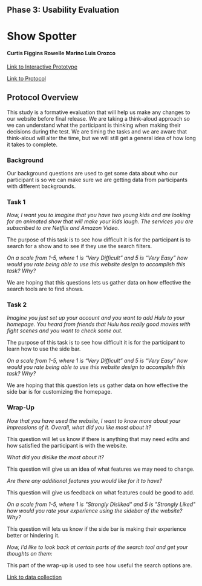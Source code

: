 ## Phase 3: Usability Evaluation

# Show Spotter

#### Curtis Figgins   Rowelle Marino   Luis Orozco
[Link to Interactive Prototype](https://xd.adobe.com/view/a63f6b9d-3a99-481e-93e1-ad330d476dbb-f36c/?fullscreen&hints=off)

[Link to Protocol](ShowSpotterUsabilityTest.pdf)
## Protocol Overview

This study is a formative evaluation that will help us make any changes to our website before final release. We are taking a think-aloud approach so we can understand
what the participant is thinking when making their decisions during the test. We are timing the tasks and we are aware that think-aloud will alter the time, but we will still
get a general idea of how long it takes to complete. 

### Background
Our background questions are used to get some data about who our participant is so we can make sure we are getting data from participants with different backgrounds. 

### Task 1
*Now, I want you to imagine that you have two young kids and are looking for an animated show that will make your kids laugh. The services you are subscribed to are Netflix and Amazon Video.*

The purpose of this task is to see how difficult it is for the participant is to search for a show and to see if they use the search filters. 

*On a scale from 1-5, where 1 is “Very Difficult” and 5 is “Very Easy” how  would you rate being able to use this website design to accomplish this task? Why?*

We are hoping that this questions lets us gather data on how effective the search tools are to find shows. 

### Task 2
*Imagine you just set up your account and you want to add Hulu to your homepage. You heard from friends that Hulu has really good movies with fight scenes and you want to check some out.*

The purpose of this task is to see how difficult it is for the participant to learn how to use the side bar. 

*On a scale from 1-5, where 1 is “Very Difficult” and 5 is “Very Easy” how  would you rate being able to use this website design to accomplish this task? Why?*

We are hoping that this question lets us gather data on how effective the side bar is for customizing the homepage.

### Wrap-Up
*Now that you have used the website, I want to know more about your impressions of it. Overall, what did you like most about it?*

This question will let us know if there is anything that may need edits and how satisfied the participant is with the website.  

*What did you dislike the most about it?*

This question will give us an idea of what features we may need to change.

*Are there any additional features you would like for it to have?*

This question will give us feedback on what features could be good to add. 

*On a scale from 1-5, where 1 is "Strongly Disliked" and 5 is "Strongly Liked" how  would you rate your experience using the sidebar of the website?  Why?*

This question will lets us know if the side bar is making their experience better or hindering it.

*Now, I’d like to look back at certain parts of the search tool and get your thoughts on them:*

This part of the wrap-up is used to see how useful the search options are.




[Link to data collection](https://docs.google.com/spreadsheets/d/1NPHlq8AJrkLPIaopTqCFFZ1rRABsQXSCm-ZBkLn3VnE/edit?usp=sharing)
